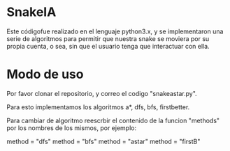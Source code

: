 # SnakeIA

Este códigofue realizado en el lenguaje python3.x, y se implementaron una serie de algoritmos para permitir que nuestra snake se moviera por su propia cuenta, o sea, sin que el usuario tenga que interactuar con ella.

# Modo de uso
Por favor clonar el repositorio, y correo el codigo "snakeastar.py".

Para esto implementamos los algoritmos a*, dfs, bfs, firstbetter.

Para cambiar de algoritmo reescrbir el contenido de la funcion "methods" por los nombres de los mismos, por ejemplo:

method = "dfs"
method = "bfs"
method = "astar"
method = "firstB"

